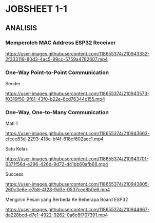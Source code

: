 # JOBSHEET 1-1
## ANALISIS
### Memperoleh MAC Address ESP32 Receiver

https://user-images.githubusercontent.com/118655374/210943352-2f333119-80d3-4ac5-99cc-5759a4782607.mp4

### One-Way Point-to-Point Communication

Sender

https://user-images.githubusercontent.com/118655374/210943573-f0316f50-9f81-43f0-b22e-6cd76344c155.mp4

### One-Way, One-to-Many Communication

Mati 1

https://user-images.githubusercontent.com/118655374/210943663-cfcee83d-2293-418e-bf4f-618cf602aec1.mp4

Satu Kelas

https://user-images.githubusercontent.com/118655374/210943701-6371f56d-e296-426d-9d72-d41bb60afb68.mp4

Success

https://user-images.githubusercontent.com/118655374/210943805-260c3e6e-e7b8-4f28-9d3e-0537cee8b0e6.mp4

Mengirim Pesan yang Berbeda Ke Beberapa Board ESP32

https://user-images.githubusercontent.com/118655374/210944667-da228bcd-d7e1-4922-9262-0a6c8f707391.mp4

